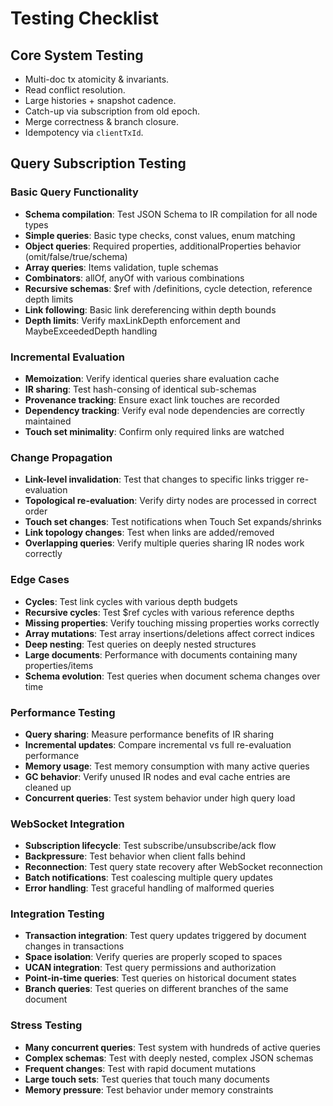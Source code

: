 # Testing Checklist

## Core System Testing

- Multi-doc tx atomicity & invariants.
- Read conflict resolution.
- Large histories + snapshot cadence.
- Catch-up via subscription from old epoch.
- Merge correctness & branch closure.
- Idempotency via `clientTxId`.

## Query Subscription Testing

### Basic Query Functionality

- **Schema compilation**: Test JSON Schema to IR compilation for all node types
- **Simple queries**: Basic type checks, const values, enum matching
- **Object queries**: Required properties, additionalProperties behavior
  (omit/false/true/schema)
- **Array queries**: Items validation, tuple schemas
- **Combinators**: allOf, anyOf with various combinations
- **Recursive schemas**: $ref with /definitions, cycle detection, reference
  depth limits
- **Link following**: Basic link dereferencing within depth bounds
- **Depth limits**: Verify maxLinkDepth enforcement and MaybeExceededDepth
  handling

### Incremental Evaluation

- **Memoization**: Verify identical queries share evaluation cache
- **IR sharing**: Test hash-consing of identical sub-schemas
- **Provenance tracking**: Ensure exact link touches are recorded
- **Dependency tracking**: Verify eval node dependencies are correctly
  maintained
- **Touch set minimality**: Confirm only required links are watched

### Change Propagation

- **Link-level invalidation**: Test that changes to specific links trigger
  re-evaluation
- **Topological re-evaluation**: Verify dirty nodes are processed in correct
  order
- **Touch set changes**: Test notifications when Touch Set expands/shrinks
- **Link topology changes**: Test when links are added/removed
- **Overlapping queries**: Verify multiple queries sharing IR nodes work
  correctly

### Edge Cases

- **Cycles**: Test link cycles with various depth budgets
- **Recursive cycles**: Test $ref cycles with various reference depths
- **Missing properties**: Verify touching missing properties works correctly
- **Array mutations**: Test array insertions/deletions affect correct indices
- **Deep nesting**: Test queries on deeply nested structures
- **Large documents**: Performance with documents containing many
  properties/items
- **Schema evolution**: Test queries when document schema changes over time

### Performance Testing

- **Query sharing**: Measure performance benefits of IR sharing
- **Incremental updates**: Compare incremental vs full re-evaluation performance
- **Memory usage**: Test memory consumption with many active queries
- **GC behavior**: Verify unused IR nodes and eval cache entries are cleaned up
- **Concurrent queries**: Test system behavior under high query load

### WebSocket Integration

- **Subscription lifecycle**: Test subscribe/unsubscribe/ack flow
- **Backpressure**: Test behavior when client falls behind
- **Reconnection**: Test query state recovery after WebSocket reconnection
- **Batch notifications**: Test coalescing multiple query updates
- **Error handling**: Test graceful handling of malformed queries

### Integration Testing

- **Transaction integration**: Test query updates triggered by document changes
  in transactions
- **Space isolation**: Verify queries are properly scoped to spaces
- **UCAN integration**: Test query permissions and authorization
- **Point-in-time queries**: Test queries on historical document states
- **Branch queries**: Test queries on different branches of the same document

### Stress Testing

- **Many concurrent queries**: Test system with hundreds of active queries
- **Complex schemas**: Test with deeply nested, complex JSON schemas
- **Frequent changes**: Test with rapid document mutations
- **Large touch sets**: Test queries that touch many documents
- **Memory pressure**: Test behavior under memory constraints
